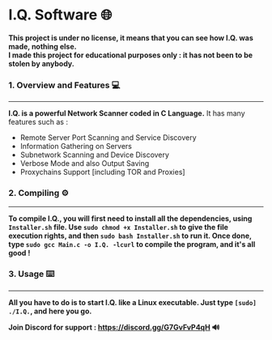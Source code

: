 # I.Q. Software 🌐

**This project is under no license, it means that you can see how I.Q. was made, nothing else.** <br>
**I made this project for educational purposes only : it has not been to be stolen by anybody.**

### 1. Overview and Features 💻
---

**I.Q. is a powerful Network Scanner coded in C Language.**
It has many features such as :
  - Remote Server Port Scanning and Service Discovery
  - Information Gathering on Servers
  - Subnetwork Scanning and Device Discovery
  - Verbose Mode and also Output Saving
  - Proxychains Support [including TOR and Proxies]

### 2. Compiling ⚙️
---

**To compile I.Q., you will first need to install all the dependencies, using `Installer.sh` file. Use `sudo chmod +x Installer.sh` to give the file execution rights, and then `sudo bash Installer.sh` to run it. Once done, type `sudo gcc Main.c -o I.Q. -lcurl`  to compile the program, and it's all good !**

### 3. Usage ⌨️
---

**All you have to do is to start I.Q. like a Linux executable. Just type `[sudo] ./I.Q.`, and here you go.**

**Join Discord for support : https://discord.gg/G7GvFvP4qH 🔊**
